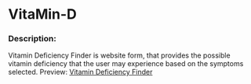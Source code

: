 # VitaMin-D

### Description:
Vitamin Deficiency Finder is website form, that provides the possible vitamin deficiency that the user may experience based on the symptoms selected.
Preview:
[Vitamin Deficiency Finder](https://pavancos.github.io/vitamind/)


